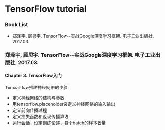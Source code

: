 # TensorFlow tutorial



### Book List

- 郑泽宇, 顾思宇. TensorFlow--实战Google深度学习框架. 电子工业出版社, 2017.03.



### 郑泽宇, 顾思宇. TensorFlow--实战Google深度学习框架. 电子工业出版社, 2017.03.


#### Chapter 3. TensorFlow入门

TensorFlow搭建神经网络的步骤
- 定义神经网络的结构与参数
- 用tensorflow.placeholder来定义神经网络的输入输出
- 定义前向传播过程
- 定义损失函数和返现传播算法
- 运行会话，设定训练论述，每个batch的样本数量
